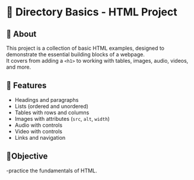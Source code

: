 # 📘 Directory Basics - HTML Project  

## 📖 About  
This project is a collection of basic HTML examples, designed to demonstrate the essential building blocks of a webpage.  
It covers from adding a `<h1>` to working with tables, images, audio, videos, and more.  

## 🚀 Features  
- Headings and paragraphs  
- Lists (ordered and unordered)  
- Tables with rows and columns  
- Images with attributes (`src`, `alt`, `width`)  
- Audio with controls  
- Video with controls  
- Links and navigation  

## 🏹Objective
-practice the fundamentals of HTML.

